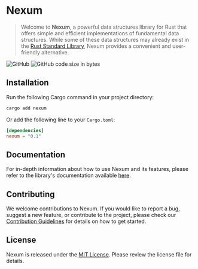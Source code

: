 # Nexum

>Welcome to **Nexum**, a powerful data structures library for Rust that offers simple and efficient implementations of fundamental data structures. While some of these data structures may already exist in the [Rust Standard Library](https://doc.rust-lang.org/std/), Nexum provides a convenient and user-friendly alternative.

![GitHub](https://img.shields.io/github/license/ThiagoDSMarcelino/data-structures?color=blue)
![GitHub code size in bytes](https://img.shields.io/github/languages/code-size/ThiagoDSMarcelino/data-structures)

## Installation

Run the following Cargo command in your project directory:

```bash
cargo add nexum
```

Or add the following line to your `Cargo.toml`:

```toml
[dependencies]
nexum = "0.1"
```

## Documentation

For in-depth information about how to use Nexum and its features, please refer to the library's documentation available [here](https://docs.rs/nexum/0.1.0/nexum/).

## Contributing

We welcome contributions to Nexum. If you would like to report a bug, suggest a new feature, or contribute to the project, please check our [Contribution Guidelines](CONTRIBUTING.md) for details on how to get started.

## License

Nexum is released under the [MIT License](LICENSE). Please review the license file for details.
